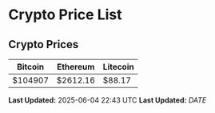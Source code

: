 # Crypto Price List

## Crypto Prices
| Bitcoin | Ethereum | Litecoin |
| ------- | -------- | -------- |
| $104907 | $2612.16 | $88.17 |
**Last Updated:** 2025-06-04 22:43 UTC
**Last Updated:** $DATE$
